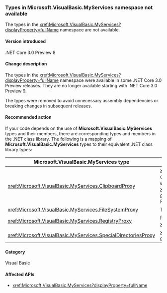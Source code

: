 ﻿### Types in Microsoft.VisualBasic.MyServices namespace not available

The types in the <xref:Microsoft.VisualBasic.MyServices?displayProperty=fullName> namespace are not available.

#### Version introduced

.NET Core 3.0 Preview 8

#### Change description

The types in the <xref:Microsoft.VisualBasic.MyServices?displayProperty=fullName> namespace were available in some .NET Core 3.0 Preview releases. They are no longer available starting with .NET Core 3.0 Preview 9.

The types were removed to avoid unnecessary assembly dependencies or breaking changes in subsequent releases.

#### Recommended action

If your code depends on the use of **Microsoft.VisualBasic.MyServices** types and their members, there are corresponding types and members in the .NET class library. The following is a mapping of  **Microsoft.VisualBasic.MyServices** types to their equivalent .NET class library types:

|Microsoft.VisualBasic.MyServices type|.NET class library type|
|--|--|
|<xref:Microsoft.VisualBasic.MyServices.ClipboardProxy>|<xref:System.Windows.Clipboard?displayProperty=nameWithType> for WPF applications, <xref:System.Windows.Forms.Clipboard?displayProperty=nameWithType> for Windows Forms applications|
|<xref:Microsoft.VisualBasic.MyServices.FileSystemProxy>|Types in the <xref:System.IO> namespace|
|<xref:Microsoft.VisualBasic.MyServices.RegistryProxy>|Registry-related types in the <xref:Microsoft.Win32> namespace|
|<xref:Microsoft.VisualBasic.MyServices.SpecialDirectoriesProxy>|<xref:System.Environment.GetFolderPath%2A?displayProperty=nameWithType>|

#### Category

Visual Basic

#### Affected APIs

- <xref:Microsoft.VisualBasic.MyServices?displayProperty=fullName>

<!--

### Affected APIs

- `N:Microsoft.VisualBasic.MyServices`

-- >

